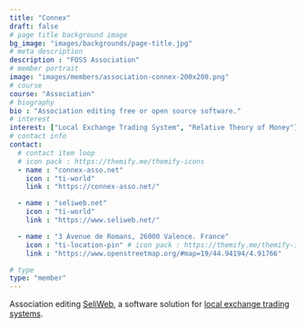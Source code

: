 ```yaml
---
title: "Connex"
draft: false
# page title background image
bg_image: "images/backgrounds/page-title.jpg"
# meta description
description : "FOSS Association"
# member portrait
image: "images/members/association-connex-200x200.png"
# course
course: "Association"
# biography
bio : "Association editing free or open source software."
# interest
interest: ["Local Exchange Trading System", "Relative Theory of Money"]
# contact info
contact:
  # contact item loop
  # icon pack : https://themify.me/themify-icons
  - name : "connex-asso.net"
    icon : "ti-world" 
    link : "https://connex-asso.net/"

  - name : "seliweb.net"
    icon : "ti-world" 
    link : "https://www.seliweb.net/"

  - name : "3 Avenue de Romans, 26000 Valence. France"
    icon : "ti-location-pin" # icon pack : https://themify.me/themify-icons
    link : "https://www.openstreetmap.org/#map=19/44.94194/4.91766"

# type
type: "member"
---
```


Association editing [SeliWeb](https://www.seliweb.net/), a software solution for [local exchange trading systems](https://en.wikipedia.org/wiki/Local_exchange_trading_system).
